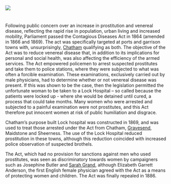 <html><head></head><body><a href="https://juncture-digital.org"><img src="https://juncture-digital.org/images/ve-button.png"/></a>

<param author="Dr Martin Watts" banner="/images/banners/19c.jpg" layout="vtl" title="Contagious Diseases Acts and Lock Hospitals" ve-config=""/>

<param aliases="Chatham" eid="Q729006" ve-entity=""/>
<param aliases="Gravesend" eid="Q676689" ve-entity=""/>
<param aliases="Maidstone" eid="Q213180" ve-entity=""/>
<param aliases="Sheerness" eid="Q1003196" ve-entity=""/>

#

Following public concern over an increase in prostitution and venereal disease, reflecting the rapid rise in population, urban living and increased mobility, Parliament passed the Contagious Diseases Act in 1864 (amended in 1866 and 1869). The act was specifically targeted at ports and garrison towns with, unsurprisingly, [Chatham](/19c/19c-chatham-dockyard) qualifying as both. The objective of the Act was to reduce venereal disease that, in addition to its implications for personal and social health, was also affecting the efficiency of the armed services. The Act empowered policemen to arrest suspected prostitutes and take them to police stations, where they were subjected to what was often a forcible examination. These examinations, exclusively carried out by male physicians, had to determine whether or not venereal disease was present. If this was shown to be the case, then the legislation permitted the unfortunate woman to be taken to a Lock Hospital – so called because the patients were locked up - where she would be detained until cured, a process that could take months. Many women who were arrested and subjected to a painful examination were not prostitutes, and this Act therefore put innocent women at risk of public humiliation and disgrace.
<param attribution="Kent Maps Online Postcard Collection" label="Chatham Dockyard" url="https://stor.artstor.org/stor/f04e222b-2912-487e-8194-b1a6e24c51c1" ve-image=""/>
<param center="Q729006" ve-map="" zoom="15"/>

Chatham’s purpose built Lock hospital was constructed in 1869, and was used to treat those arrested under the Act from Chatham, [Gravesend](/19c/19c-gravesend), Maidstone and Sheerness. The use of the Lock Hospital reduced prostitution in these towns, although this reduction coincided with increased police observation of suspected brothels.
<param manifest="https://iiif.juncture-digital.org/wc:RochesterStBarts4245.JPG/manifest.json" ve-image-v2/>
<param center="Q729006" ve-map="" zoom="10"/>

The Act, which had no provision for sanctions against men who used prostitutes, was seen as discriminatory towards women by campaigners such as Josephine Butler and [Sarah Grand](/19c/19c-grand-biography), although Elizabeth Garrett Anderson, the first English female physician agreed with the Act as a means of protecting women and children. The Act was finally repealed in 1886.
<param manifest="https://iiif.juncture-digital.org/wc:Josephine_Butler.jpg/manifest.json" ve-image-v2/>
<param manifest="https://iiif.juncture-digital.org/wc:Portrait_of_Sarah_Grand.jpg/manifest.json" ve-image-v2/>
<param manifest="https://iiif.juncture-digital.org/wc:Elizabeth_Garrett_Anderson.jpg/manifest.json" ve-image-v2/>

</body></html>